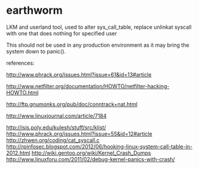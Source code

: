 earthworm
=========

LKM and userland tool, used to alter sys_call_table, replace unlinkat syscall with one that does nothing for specified user

This should not be used in any production environment as it may bring the system down to panic().

references:

http://www.phrack.org/issues.html?issue=61&id=13#article

http://www.netfilter.org/documentation/HOWTO/netfilter-hacking-HOWTO.html

http://ftp.gnumonks.org/pub/doc/conntrack+nat.html

http://www.linuxjournal.com/article/7184

http://isis.poly.edu/kulesh/stuff/src/klist/
http://www.phrack.org/issues.html?issue=55&id=12#article
http://zhwen.org/coding/cat_syscall.c
http://rpinfosec.blogspot.com/2012/06/hooking-linux-system-call-table-in-2012.html
http://wiki.gentoo.org/wiki/Kernel_Crash_Dumps
http://www.linuxforu.com/2011/02/debug-kernel-panics-with-crash/
